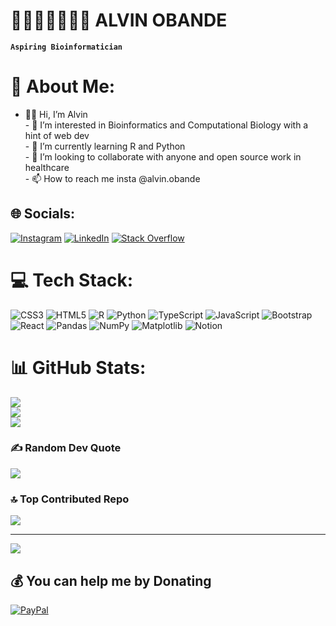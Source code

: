 # 🧬🧑🏽‍💻👨🏽‍🔬 ALVIN OBANDE

**`Aspiring Bioinformatician`**

# 💫 About Me:
- 👋🏾 Hi, I’m Alvin<br>- 🧫 I’m interested in Bioinformatics and Computational Biology with a hint of web dev<br>- 🌱 I’m currently learning R and Python<br>- 💞️ I’m looking to collaborate with anyone and open source work in healthcare<br>- 📫 How to reach me insta @alvin.obande


## 🌐 Socials:
[![Instagram](https://img.shields.io/badge/Instagram-%23E4405F.svg?logo=Instagram&logoColor=white)](https://instagram.com/alvin.obande) [![LinkedIn](https://img.shields.io/badge/LinkedIn-%230077B5.svg?logo=linkedin&logoColor=white)](https://www.linkedin.com/in/alvin-obande-313487191/) [![Stack Overflow](https://img.shields.io/badge/-Stackoverflow-FE7A16?logo=stack-overflow&logoColor=white)](https://stackoverflow.com/users/user:20435941) 

# 💻 Tech Stack:
![CSS3](https://img.shields.io/badge/css3-%231572B6.svg?style=for-the-badge&logo=css3&logoColor=white) ![HTML5](https://img.shields.io/badge/html5-%23E34F26.svg?style=for-the-badge&logo=html5&logoColor=white) ![R](https://img.shields.io/badge/r-%23276DC3.svg?style=for-the-badge&logo=r&logoColor=white) ![Python](https://img.shields.io/badge/python-3670A0?style=for-the-badge&logo=python&logoColor=ffdd54) ![TypeScript](https://img.shields.io/badge/typescript-%23007ACC.svg?style=for-the-badge&logo=typescript&logoColor=white) ![JavaScript](https://img.shields.io/badge/javascript-%23323330.svg?style=for-the-badge&logo=javascript&logoColor=%23F7DF1E) ![Bootstrap](https://img.shields.io/badge/bootstrap-%238511FA.svg?style=for-the-badge&logo=bootstrap&logoColor=white) ![React](https://img.shields.io/badge/react-%2320232a.svg?style=for-the-badge&logo=react&logoColor=%2361DAFB) ![Pandas](https://img.shields.io/badge/pandas-%23150458.svg?style=for-the-badge&logo=pandas&logoColor=white) ![NumPy](https://img.shields.io/badge/numpy-%23013243.svg?style=for-the-badge&logo=numpy&logoColor=white) ![Matplotlib](https://img.shields.io/badge/Matplotlib-%23ffffff.svg?style=for-the-badge&logo=Matplotlib&logoColor=black) ![Notion](https://img.shields.io/badge/Notion-%23000000.svg?style=for-the-badge&logo=notion&logoColor=white)
# 📊 GitHub Stats:
![](https://github-readme-stats.vercel.app/api?username=Alveen-o&theme=shadow_blue&hide_border=false&include_all_commits=false&count_private=false)<br/>
![](https://github-readme-streak-stats.herokuapp.com/?user=Alveen-o&theme=shadow_blue&hide_border=false)<br/>
![](https://github-readme-stats.vercel.app/api/top-langs/?username=Alveen-o&theme=shadow_blue&hide_border=false&include_all_commits=false&count_private=false&layout=compact)

### ✍️ Random Dev Quote
![](https://quotes-github-readme.vercel.app/api?type=vetical&theme=tokyonight)

### 🔝 Top Contributed Repo
![](https://github-contributor-stats.vercel.app/api?username=Alveen-o&limit=5&theme=shadow_blue&combine_all_yearly_contributions=true)

---
[![](https://visitcount.itsvg.in/api?id=Alveen-o&icon=0&color=1)](https://visitcount.itsvg.in)

  ## 💰 You can help me by Donating
  [![PayPal](https://img.shields.io/badge/PayPal-00457C?style=for-the-badge&logo=paypal&logoColor=white)](https://paypal.me/alvinobande) 

  
<!-- Proudly created with GPRM ( https://gprm.itsvg.in ) -->

<!---
Alveen-o/Alveen-o is a ✨ special ✨ repository because its `README.md` (this file) appears on your GitHub profile.
You can click the Preview link to take a look at your changes.
--->
